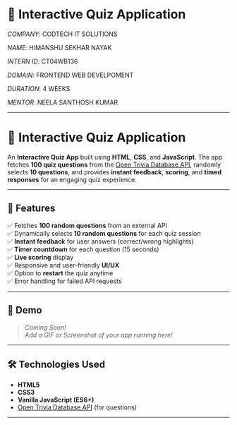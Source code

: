 # 🎉 Interactive Quiz Application

_COMPANY_: CODTECH IT SOLUTIONS

_NAME_: HIMANSHU SEKHAR NAYAK

_INTERN ID_: CT04WB136

_DOMAIN_: FRONTEND WEB DEVELPOMENT

_DURATION_: 4 WEEKS

_MENTOR_: NEELA SANTHOSH KUMAR

---

# 🎉 Interactive Quiz Application

An **Interactive Quiz App** built using **HTML**, **CSS**, and **JavaScript**. The app fetches **100 quiz questions** from the [Open Trivia Database API](https://opentdb.com/), randomly selects **10 questions**, and provides **instant feedback**, **scoring**, and **timed responses** for an engaging quiz experience.

---

## 🚀 Features

✅ Fetches **100 random questions** from an external API  
✅ Dynamically selects **10 random questions** for each quiz session  
✅ **Instant feedback** for user answers (correct/wrong highlights)  
✅ **Timer countdown** for each question (15 seconds)  
✅ **Live scoring** display  
✅ Responsive and user-friendly **UI/UX**  
✅ Option to **restart** the quiz anytime  
✅ Error handling for failed API requests

---

## 📸 Demo

> _Coming Soon!_  
> _Add a GIF or Screenshot of your app running here!_

---

## 🛠️ Technologies Used

- **HTML5**
- **CSS3**
- **Vanilla JavaScript (ES6+)**
- [Open Trivia Database API](https://opentdb.com/) (for questions)

---
